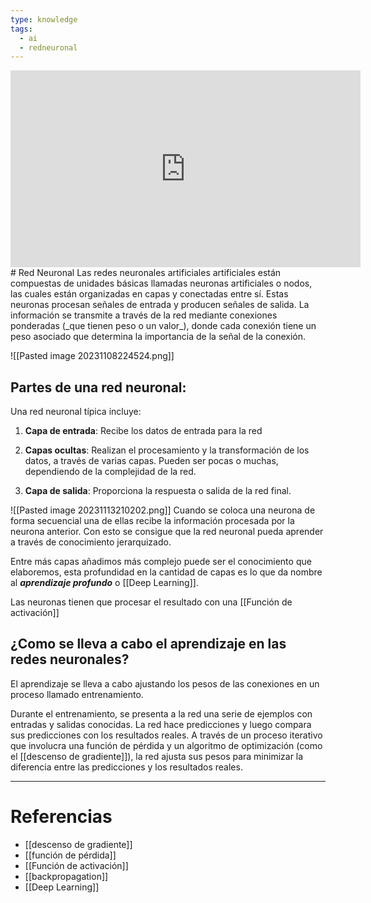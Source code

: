```yaml
---
type: knowledge
tags:
  - ai
  - redneuronal
---
```


<iframe width="560" height="315" src="https://www.youtube.com/embed/uwbHOpp9xkc?si=M3bOlojuyVFcOUdP" title="YouTube video player" frameborder="0" allow="accelerometer; autoplay; clipboard-write; encrypted-media; gyroscope; picture-in-picture; web-share" allowfullscreen></iframe>
# Red Neuronal
Las redes neuronales artificiales artificiales están compuestas de unidades básicas llamadas neuronas artificiales o nodos, las cuales están organizadas en capas y conectadas entre sí. Estas neuronas procesan señales de entrada y producen señales de salida. La información se transmite a través de la red mediante conexiones ponderadas (_que tienen peso o un valor_), donde cada conexión tiene un peso asociado que determina la importancia de la señal de la conexión.

![[Pasted image 20231108224524.png]]


## Partes de una red neuronal:
Una red neuronal típica incluye:
1. **Capa de entrada**: Recibe los datos de entrada para la red

2. **Capas ocultas**: Realizan el procesamiento y la transformación de los datos, a través de varias capas. Pueden ser pocas o muchas, dependiendo de la complejidad de la red.

3. **Capa de salida**: Proporciona la respuesta o salida de la red final.

![[Pasted image 20231113210202.png]]
Cuando se coloca una neurona de forma secuencial una de ellas recibe la información procesada por la neurona anterior. Con esto se consigue que la red neuronal pueda aprender a través de conocimiento jerarquizado.

Entre más capas añadimos más complejo puede ser el conocimiento que elaboremos, esta profundidad en la cantidad de capas es lo que da nombre al _**aprendizaje profundo**_ o [[Deep Learning]].

Las neuronas tienen que procesar el resultado con una [[Función de activación]]

## ¿Como se lleva a cabo el aprendizaje en las redes neuronales?
El aprendizaje se lleva a cabo ajustando los pesos de las conexiones en un proceso llamado entrenamiento. 

Durante el entrenamiento, se presenta a la red una serie de ejemplos con entradas y salidas conocidas. La red hace predicciones y luego compara sus predicciones con los resultados reales. A través de un proceso iterativo que involucra una función de pérdida y un algoritmo de optimización (como el [[descenso de gradiente]]), la red ajusta sus pesos para minimizar la diferencia entre las predicciones y los resultados reales.

___
# Referencias
- [[descenso de gradiente]]
- [[función de pérdida]]
- [[Función de activación]]
- [[backpropagation]]
- [[Deep Learning]]


